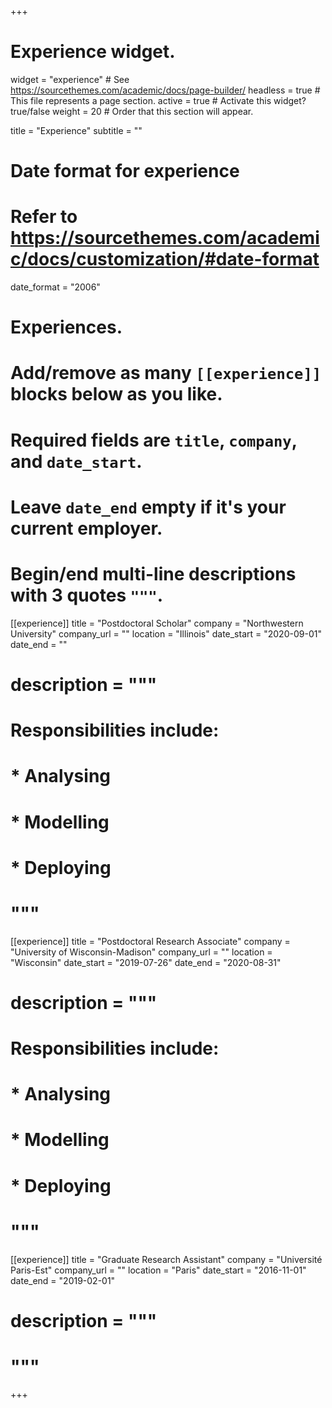 +++
# Experience widget.
widget = "experience"  # See https://sourcethemes.com/academic/docs/page-builder/
headless = true  # This file represents a page section.
active = true  # Activate this widget? true/false
weight = 20  # Order that this section will appear.

title = "Experience"
subtitle = ""

# Date format for experience
#   Refer to https://sourcethemes.com/academic/docs/customization/#date-format
date_format = "2006"

# Experiences.
#   Add/remove as many `[[experience]]` blocks below as you like.
#   Required fields are `title`, `company`, and `date_start`.
#   Leave `date_end` empty if it's your current employer.
#   Begin/end multi-line descriptions with 3 quotes `"""`.
[[experience]]
  title = "Postdoctoral Scholar"
  company = "Northwestern University"
  company_url = ""
  location = "Illinois"
  date_start = "2020-09-01"
  date_end = ""
# description = """
# Responsibilities include:
# 
#  * Analysing
#  * Modelling
#  * Deploying
#  """

[[experience]]
  title = "Postdoctoral Research Associate"
  company = "University of Wisconsin-Madison"
  company_url = ""
  location = "Wisconsin"
  date_start = "2019-07-26"
  date_end = "2020-08-31"
# description = """
# Responsibilities include:
# 
#  * Analysing
#  * Modelling
#  * Deploying
#  """

[[experience]]
  title = "Graduate Research Assistant"
  company = "Université Paris-Est"
  company_url = ""
  location = "Paris"
  date_start = "2016-11-01"
  date_end = "2019-02-01"
# description = """
# """

+++
